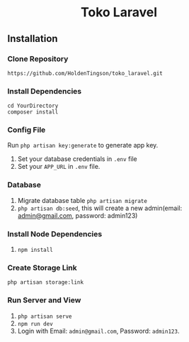 <p align="center">
    <h1 align="center">Toko Laravel</h1>
</p>

## Installation

### Clone Repository

    https://github.com/HoldenTingson/toko_laravel.git

### Install Dependencies

    cd YourDirectory
    composer install

### Config File

Run `php artisan key:generate` to generate app key.

1. Set your database credentials in `.env` file
1. Set your `APP_URL` in `.env` file.

### Database

1. Migrate database table `php artisan migrate`
1. `php artisan db:seed`, this will create a new admin(email: admin@gmail.com, password: admin123)

### Install Node Dependencies

1. `npm install`

### Create Storage Link

`php artisan storage:link`

### Run Server and View

1. `php artisan serve`
2. `npm run dev`
3. Login with Email: `admin@gmail.com`, Password: `admin123`.
